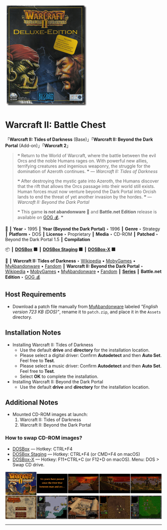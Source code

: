 ![](Thumbnail.png "application-thumbnail")

# Warcraft II: Battle Chest

「**Warcraft II: Tides of Darkness** (Base)」「**Warcraft II: Beyond the Dark Portal** (Add-on)」「**Warcraft 2**」

> ❝ Return to the World of Warcraft, where the battle between the evil Orcs and the noble Humans rages on. With powerful new allies, terrifying creatures and ingenious weaponry, the struggle for the domination of Azeroth continues. ❞ — *Warcraft II: Tides of Darkness*
>
> ❝ After destroying the mystic gate into Azeroth, the Humans discover that the rift that allows the Orcs passage into their world still exists. Human forces must now venture beyond the Dark Portal into Orcish lands to end the threat of yet another invasion by the hordes. ❞ — *Warcraft II: Beyond the Dark Portal*
>
> ❝ This game **is not abandonware 🚫** and **Battle.net Edition** release is available on [GOG 💰](https://www.gog.com/en/game/warcraft_2_battlenet_edition). ❞
>

📌 ┃ **Year** ‣ 1995 ┃ **Year (Beyond the Dark Portal)** ‣ 1996 ┃ **Genre** ‣ Strategy ┃ **Platform** ‣ DOS ┃ **License** ‣ Proprietary ┃ **Media** ‣ CD-ROM ┃ **Patched** ‣ Beyond the Dark Portal 1.5 ┃ **Compilation** 

📦 ┃ **[DOSBox](https://www.dosbox.com/) 🟩** ┃ **[DOSBox Staging](https://dosbox-staging.github.io/) 🟩** ┃ **[DOSBox-X](https://dosbox-x.com/) 🟩** 

📎 ┃ **Warcraft II: Tides of Darkness** ‣ [Wikipedia](https://en.wikipedia.org/wiki/Warcraft_II:_Tides_of_Darkness) • [MobyGames](https://www.mobygames.com/game/1339/warcraft-ii-tides-of-darkness/) • [MyAbandonware](https://www.myabandonware.com/game/warcraft-ii-tides-of-darkness-2sh) • [Fandom](https://wowpedia.fandom.com/wiki/Warcraft_II:_Tides_of_Darkness) ┃ **Warcraft II: Beyond the Dark Portal** ‣ [Wikipedia](https://en.wikipedia.org/wiki/Warcraft_II:_Beyond_the_Dark_Portal) • [MobyGames](https://www.mobygames.com/game/1377/warcraft-ii-beyond-the-dark-portal/) • [MyAbandonware](https://www.myabandonware.com/game/warcraft-ii-beyond-the-dark-portal-4a5) • [Fandom](https://wowpedia.fandom.com/wiki/Warcraft_II:_Beyond_the_Dark_Portal) ┃ **[Series](https://en.wikipedia.org/wiki/Warcraft)** ┃ **Battle.net Edition** ‣ [GOG 💰](https://www.gog.com/en/game/warcraft_2_battlenet_edition) 

## Host Requirements
- Download a patch file manually from [MyAbandonware](https://www.myabandonware.com/game/warcraft-ii-beyond-the-dark-portal-4a5) labeled *"English version 723 KB (DOS)"*, rename it to `patch.zip`, and place it in the `Assets` directory.

## Installation Notes
- Installing Warcraft II: Tides of Darkness
  - Use the default **drive** and **directory** for the installation location.
  - Please select a digital driver: Confirm **Autodetect** and then **Auto Set**. Feel free to **Test**.
  - Please select a music driver: Confirm **Autodetect** and then **Auto Set**. Feel free to **Test**.
  - Select **OK** to complete the installation.
- Installing Warcraft II: Beyond the Dark Portal
  - Use the default **drive** and **directory** for the installation location.

## Additional Notes
- Mounted CD-ROM images at launch:
  1. Warcraft II: Tides of Darkness
  2. Warcraft II: Beyond the Dark Portal

### How to swap CD-ROM images?
- [DOSBox](https://www.dosbox.com/wiki/DOSBox_FAQ#Swapping_CD_images) — Hotkey: CTRL+F4
- [DOSBox Staging](https://github.com/dosbox-staging/dosbox-staging/blob/main/README) — Hotkey: CTRL+F4 (or CMD+F4 on macOS)
- [DOSBox-X](https://dosbox-x.com/wiki/Guide%3AManaging-image-files-in-DOSBox%E2%80%90X#_mounting_multiple_cd_or_dvd_images) — Hotkey: F11+CTRL+C (or F12+D on macOS). Menu: DOS > Swap CD drive.

![](Montage.png "Warcraft II: Battle Chest")

---

